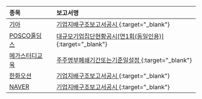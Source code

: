 | **종목** |      |**보고서명** |
| :------- | :--- |:----------- |
| [기아](/000270/#dart) | | [기업지배구조보고서공시              ](https://dart.fss.or.kr/dsaf001/main.do?rcpNo=20240531800028){:target="_blank"} |
| [POSCO홀딩스](/005490/#dart) | | [대규모기업집단현황공시[연1회(동일인용)]](https://dart.fss.or.kr/dsaf001/main.do?rcpNo=20240531000007){:target="_blank"} |
| [메가스터디교육](/215200/#dart) | | [주주명부폐쇄기간또는기준일설정              ](https://dart.fss.or.kr/dsaf001/main.do?rcpNo=20240531900029){:target="_blank"} |
| [한화오션](/042660/#dart) | | [기업지배구조보고서공시              ](https://dart.fss.or.kr/dsaf001/main.do?rcpNo=20240531800025){:target="_blank"} |
| [NAVER](/035420/#dart) | | [기업지배구조보고서공시              ](https://dart.fss.or.kr/dsaf001/main.do?rcpNo=20240531800007){:target="_blank"} |